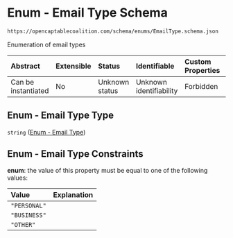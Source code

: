 # Enum - Email Type Schema

```txt
https://opencaptablecoalition.com/schema/enums/EmailType.schema.json
```

Enumeration of email types

| Abstract            | Extensible | Status         | Identifiable            | Custom Properties | Additional Properties | Access Restrictions | Defined In                                                                               |
| :------------------ | :--------- | :------------- | :---------------------- | :---------------- | :-------------------- | :------------------ | :--------------------------------------------------------------------------------------- |
| Can be instantiated | No         | Unknown status | Unknown identifiability | Forbidden         | Allowed               | none                | [EmailType.schema.json](../../schema/enums/EmailType.schema.json "open original schema") |

## Enum - Email Type Type

`string` ([Enum - Email Type](emailtype.md))

## Enum - Email Type Constraints

**enum**: the value of this property must be equal to one of the following values:

| Value        | Explanation |
| :----------- | :---------- |
| `"PERSONAL"` |             |
| `"BUSINESS"` |             |
| `"OTHER"`    |             |

